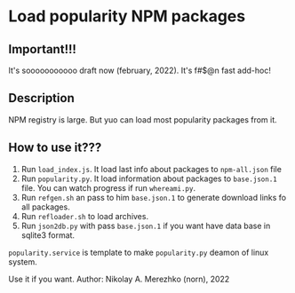 # Load popularity NPM packages

## Important!!!

It's sooooooooooo draft now (february, 2022). It's f#$@n fast add-hoc!

## Description

NPM registry is large. But yuo can load most popularity packages from it.

## How to use it???

1. Run `load_index.js`. It load last info about packages to `npm-all.json` file
2. Run `popularity.py`. It load information about packages to `base.json.1` file. You can watch progress if run `whereami.py`.
3. Run `refgen.sh` an pass to him `base.json.1` to generate download links fo all packages.
4. Run `refloader.sh` to load archives.
5. Run `json2db.py` with pass `base.json.1` if you want have data base in sqlite3 format.

`popularity.service` is template to make `popularity.py` deamon of linux system.

Use it if you want.
Author: Nikolay A. Merezhko (norn), 2022
